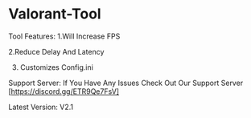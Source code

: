 # Valorant-Tool

Tool Features:
1.Will Increase FPS

2.Reduce Delay And Latency

3. Customizes Config.ini

Support Server:
If You Have Any Issues Check Out Our Support Server [https://discord.gg/ETR9Qe7FsV]

Latest Version: V2.1
